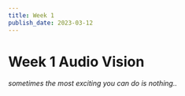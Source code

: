 ```yaml
---
title: Week 1
publish_date: 2023-03-12
---
```



# Week 1 Audio Vision #


*sometimes the most exciting you can do is nothing..*

